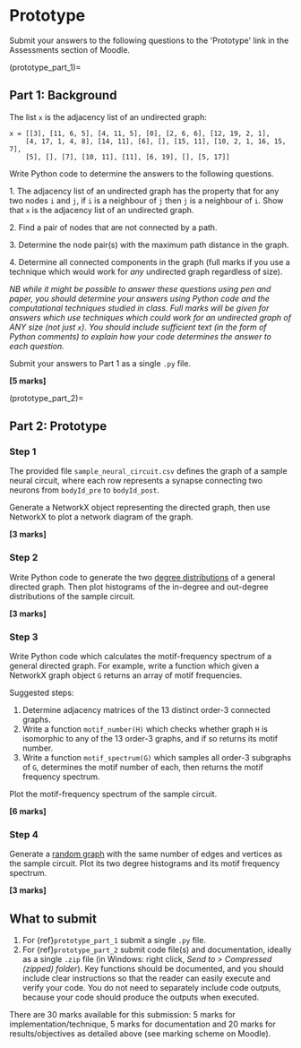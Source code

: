 # Prototype

Submit your answers to the following questions to the 'Prototype' link in the Assessments section of Moodle.

(prototype_part_1)=
## Part 1: Background

The list `x` is the adjacency list of an undirected graph:

```
x = [[3], [11, 6, 5], [4, 11, 5], [0], [2, 6, 6], [12, 19, 2, 1],
    [4, 17, 1, 4, 8], [14, 11], [6], [], [15, 11], [10, 2, 1, 16, 15, 7],
    [5], [], [7], [10, 11], [11], [6, 19], [], [5, 17]]
```

Write Python code to determine the answers to the following questions.

1\. The adjacency list of an undirected graph has the property that for any two nodes `i` and `j`, if `i` is a neighbour of `j` then `j` is a neighbour of `i`. Show that `x` is the adjacency list of an undirected graph.

2\. Find a pair of nodes that are not connected by a path.

3\. Determine the node pair(s) with the maximum path distance in the graph.

4\. Determine all connected components in the graph (full marks if you use a technique which would work for *any* undirected graph regardless of size).

*NB while it might be possible to answer these questions using pen and paper, you should determine your answers using Python code and the computational techniques studied in class. Full marks will be given for answers which use techniques which could work for an undirected graph of ANY size (not just `x`). You should include sufficient text (in the form of Python comments) to explain how your code determines the answer to each question.*

Submit your answers to Part 1 as a single `.py` file.

 **[5 marks]**

(prototype_part_2)=
## Part 2: Prototype

### Step 1

The provided file `sample_neural_circuit.csv` defines the graph of a sample neural circuit, where each row represents a synapse connecting two neurons from `bodyId_pre` to `bodyId_post`. 

Generate a NetworkX object representing the directed graph, then use NetworkX to plot a network diagram of the graph.

 **[3 marks]**

### Step 2

Write Python code to generate the two [degree distributions](https://mathinsight.org/degree_distribution) of a general directed graph. Then plot histograms of the in-degree and out-degree distributions of the sample circuit.

 **[3 marks]**

### Step 3

Write Python code which calculates the motif-frequency spectrum of a general directed graph. For example, write a function which given a NetworkX graph object `G` returns an array of motif frequencies.

Suggested steps:

1. Determine adjacency matrices of the 13 distinct order-3 connected graphs.
2. Write a function `motif_number(H)` which checks whether graph `H` is isomorphic to any of the 13 order-3 graphs, and if so returns its motif number.
3. Write a function `motif_spectrum(G)` which samples all order-3 subgraphs of `G`, determines the motif number of each, then returns the motif frequency spectrum.

Plot the motif-frequency spectrum of the sample circuit.

 **[6 marks]**

### Step 4

Generate a [random graph](https://en.wikipedia.org/wiki/Erd%C5%91s%E2%80%93R%C3%A9nyi_model) with the same number of edges and vertices as the sample circuit. Plot its two degree histograms and its motif frequency spectrum.

 **[3 marks]**

## What to submit

1. For {ref}`prototype_part_1` submit a single `.py` file.
2. For {ref}`prototype_part_2` submit code file(s) and documentation, ideally as a single `.zip` file (in Windows: right click, *Send to > Compressed (zipped) folder*). Key functions should be documented, and you should include clear instructions so that the reader can easily execute and verify your code. You do not need to separately include code outputs, because your code should produce the outputs when executed.

There are 30 marks available for this submission: 5 marks for implementation/technique, 5 marks for documentation and 20 marks for results/objectives as detailed above (see marking scheme on Moodle).



